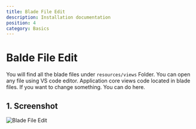 ```yaml
---
title: Blade File Edit
description: Installation documentation
position: 4
category: Basics
---
```


<!--more-->

# Balde File Edit

You will find all the blade files under `resources/views` Folder. You can open any file using VS code editor.
Application core views code located in blade files. If you want to change something. You can do here.

## 1. Screenshot

![Blade File Edit](/docs/schooling/blade.png)
